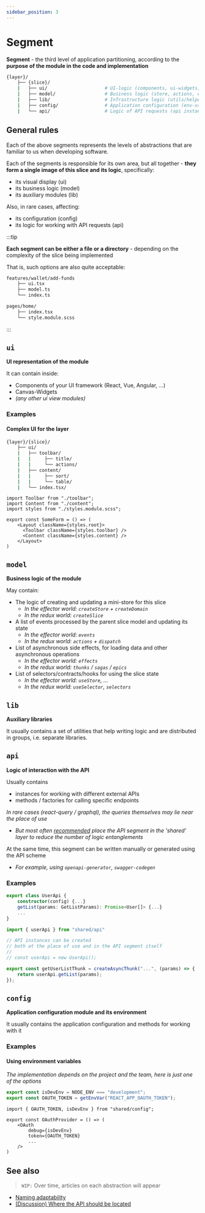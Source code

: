 ```yaml
---
sidebar_position: 3
---
```


# Segment

**Segment** - the third level of application partitioning, according to the **purpose of the module in the code and implementation**

```sh
{layer}/
    ├── {slice}/
    |   ├── ui/                     # UI-logic (components, ui-widgets, ...)
    |   ├── model/                  # Business logic (store, actions, effects, reducers, ...)
    |   ├── lib/                    # Infrastructure logic (utils/helpers)
    |   ├── config/                 # Application configuration (env-vars, ...)
    |   └── api/                    # Logic of API requests (api instances, requests, ...)
```

## General rules

Each of the above segments represents the levels of abstractions that are familiar to us when developing software.

Each of the segments is responsible for its own area, but all together - **they form a single image of this slice and its logic**, specifically:

- its visual display (ui)
- its business logic (model)
- its auxiliary modules (lib)

Also, in rare cases, affecting:

- its configuration (config)
- its logic for working with API requests (api)

:::tip

**Each segment can be either a file or a directory** - depending on the complexity of the slice being implemented

That is, such options are also quite acceptable:

```sh
features/wallet/add-funds
    ├── ui.tsx
    ├── model.ts
    └── index.ts
```

```sh
pages/home/
    ├── index.tsx
    └── style.module.scss
```

:::

## `ui`

**UI representation of the module**

It can contain inside:

- Components of your UI framework (React, Vue, Angular, ...)
- Canvas-Widgets
- *(any other ui view modules)*

### Examples

#### Complex UI for the layer

```sh
{layer}/{slice}/
    ├── ui/
    |   ├── toolbar/
    |   |     ├── title/
    |   |     └── actions/
    |   ├── content/
    |   |     ├── sort/
    |   |     └── table/
    |   └── index.tsx/
```

```tsx title={layer}/{slice}/ui/index.tsx
import Toolbar from "./toolbar";
import Content from "./content";
import styles from "./styles.module.scss";

export const SomeForm = () => (
    <Layout className={styles.root}>
      <Toolbar className={styles.toolbar} />  
      <Content className={styles.content} />
    </Layout>
)
```

## `model`

**Business logic of the module**

May contain:

- The logic of creating and updating a mini-store for this slice
  - *In the effector world: `createStore` + `createDomain`*
  - *In the redux world: `createSlice`*
- A list of events processed by the parent slice model and updating its state
  - *In the effector world: `events`*
  - *In the redux world: `actions` + `dispatch`*
- List of asynchronous side effects, for loading data and other asynchronous operations
  - *In the effector world: `effects`*
  - *In the redux world: `thunks` / `sagas` / `epics`*
- List of selectors/contracts/hooks for using the slice state
  - *In the effector world: `useStore`, ...*
  - *In the redux world: `useSelector`, `selectors`*

## `lib`

**Auxiliary libraries**

It usually contains a set of utilities that help writing logic and are distributed in groups, i.e. separate libraries.

## `api`

**Logic of interaction with the API**

Usually contains

- instances for working with different external APIs
- methods / factories for calling specific endpoints

*In rare cases (react-query / graphql), the queries themselves may lie near the place of use*

- *But most often [recommended][disc-api] place the API segment in the 'shared' layer to reduce the number of logic entanglements*

At the same time, this segment can be written manually or generated using the API scheme

- *For example, using `openapi-generator`, `swagger-codegen`*

### Examples

```ts title=**/**/api/user.ts
export class UserApi {
    constructor(config) {...}
    getList(params: GetListParams): Promise<User[]> {...}
    ...
}
```

```ts title=**/**/model/thunks.ts
import { userApi } from "shared/api"

// API instances can be created
// both at the place of use and in the API segment itself
//
// const userApi = new UserApi();

export const getUserListThunk = createAsyncThunk("...", (params) => {
    return userApi.getList(params);
});
```

## `config`

**Application configuration module and its environment**

It usually contains the application configuration and methods for working with it

### Examples

#### Using environment variables

*The implementation depends on the project and the team, here is just one of the options*

```ts title=shared/config/index.ts
export const isDevEnv = NODE_ENV === "development";
export const OAUTH_TOKEN = getEnvVar("REACT_APP_OAUTH_TOKEN");
```

```tsx title=**/**/index.tsx
import { OAUTH_TOKEN, isDevEnv } from "shared/config";

export const OAuthProvider = () => (
    <OAuth
        debug={isDevEnv}
        token={OAUTH_TOKEN}
        ...
    />
)
```

## See also

> `WIP:` Over time, articles on each abstraction will appear

- [Naming adaptability][refs-naming-adaptability]
- [(Discussion) Where the API should be located][disc-api]

[refs-naming-adaptability]: /docs/concepts/naming-adaptability

[disc-api]: https://github.com/feature-sliced/documentation/discussions/66
